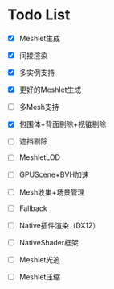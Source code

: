 # Todo List

- [x] Meshlet生成
- [x] 间接渲染
- [x] 多实例支持
- [x] 更好的Meshlet生成
- [ ] 多Mesh支持
- [x] 包围体+背面剔除+视锥剔除
- [ ] 遮挡剔除
- [ ] MeshletLOD
- [ ] GPUScene+BVH加速
- [ ] Mesh收集+场景管理
- [ ] Fallback
- [ ] Native插件渲染（DX12）
- [ ] NativeShader框架
- [ ] Meshlet光追
- [ ] Meshlet压缩

